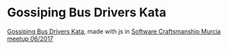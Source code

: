 # Gossiping Bus Drivers Kata

[Gossiping Bus Drivers Kata](http://kata-log.rocks/gossiping-bus-drivers-kata), made with js in [Software Craftsmanship Murcia meetup 06/2017](http://meetu.ps/3bgMFH)
